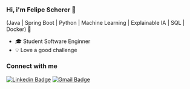 
### Hi, i'm Felipe Scherer 👋

(Java | Spring Boot | Python | Machine Learning | Explainable IA | SQL | Docker) 🚀
- 🎓 Student Software Enginner
- 💡 Love a good challenge

### Connect with me
[![Linkedin Badge](https://img.shields.io/badge/LinkedIn-0077B5?style=for-the-badge&logo=linkedin&logoColor=white)](https://www.linkedin.com/in/felipe-scherer-623208221/)
[![Gmail Badge](https://img.shields.io/badge/Gmail-D14836?style=for-the-badge&logo=gmail&logoColor=white)](mailto:felipe.scherepento@gmail.com)
